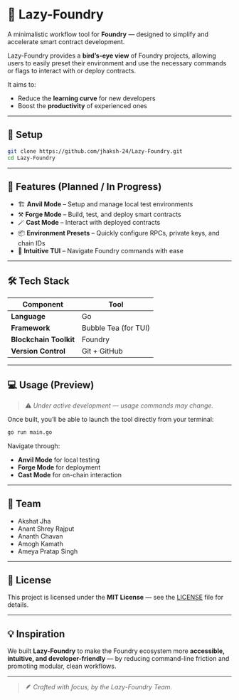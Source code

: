 # 🧰 Lazy-Foundry  

A minimalistic workflow tool for **Foundry** — designed to simplify and accelerate smart contract development.

Lazy-Foundry provides a **bird’s-eye view** of Foundry projects, allowing users to easily preset their environment and use the necessary commands or flags to interact with or deploy contracts.  

It aims to:
- Reduce the **learning curve** for new developers  
- Boost the **productivity** of experienced ones  

---

## 🚀 Setup

```bash
git clone https://github.com/jhaksh-24/Lazy-Foundry.git
cd Lazy-Foundry
````

---

## 🧩 Features (Planned / In Progress)

* 🏗️ **Anvil Mode** – Setup and manage local test environments
* ⚒️ **Forge Mode** – Build, test, and deploy smart contracts
* 🪄 **Cast Mode** – Interact with deployed contracts
* 📦 **Environment Presets** – Quickly configure RPCs, private keys, and chain IDs
* 🧠 **Intuitive TUI** – Navigate Foundry commands with ease

---

## 🛠️ Tech Stack

| Component              | Tool                 |
| ---------------------- | -------------------- |
| **Language**           | Go                   |
| **Framework**          | Bubble Tea (for TUI) |
| **Blockchain Toolkit** | Foundry              |
| **Version Control**    | Git + GitHub         |

---

## 💻 Usage (Preview)

> ⚠️ *Under active development — usage commands may change.*

Once built, you’ll be able to launch the tool directly from your terminal:

```bash
go run main.go
```

Navigate through:

* **Anvil Mode** for local testing
* **Forge Mode** for deployment
* **Cast Mode** for on-chain interaction

---

## 🤝 Team

* Akshat Jha
* Anant Shrey Rajput
* Ananth Chavan
* Amogh Kamath
* Ameya Pratap Singh

---

## 📜 License

This project is licensed under the **MIT License** — see the [LICENSE](./LICENSE) file for details.

---

## 💡 Inspiration

We built **Lazy-Foundry** to make the Foundry ecosystem more **accessible, intuitive, and developer-friendly** — by reducing command-line friction and promoting modular, clean workflows.

---

> 🪶 *Crafted with focus, by the Lazy-Foundry Team.*

